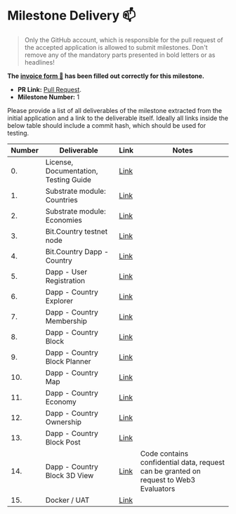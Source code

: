 # Milestone Delivery :mailbox:

> Only the GitHub account, which is responsible for the pull request of the accepted application is allowed to submit milestones. Don't remove any of the mandatory parts presented in bold letters or as headlines!

**The [invoice form :pencil:](https://forms.gle/8Wx7nxtq8fKrsuEz8) has been filled out correctly for this milestone.**  

* **PR Link:** [Pull Request](https://github.com/w3f/Open-Grants-Program/pull/78). 
* **Milestone Number:** 1

Please provide a list of all deliverables of the milestone extracted from the initial application and a link to the deliverable itself. Ideally all links inside the below table should include a commit hash, which should be used for testing.

| Number | Deliverable | Link | Notes |
| ------------- | ------------- | ------------- |------------- |
| 0. | License, Documentation, Testing Guide | [Link](https://github.com/bit-country/Bit-Country-Blockchain/blob/master/README.md) | 
| 1. | Substrate module: Countries | [Link](https://github.com/bit-country/Bit-Country-Blockchain/tree/master/pallets) | 
| 2. | Substrate module: Economies | [Link](https://github.com/bit-country/Bit-Country-Blockchain/tree/master/pallets) | 
| 3. | Bit.Country testnet node | [Link](https://github.com/bit-country/Bit-Country-Blockchain/) | 
| 4. | Bit.Country Dapp - Country | [Link](https://github.com/bit-country/Bit-Country-Dapp) | 
| 5. | Dapp - User Registration | [Link](https://github.com/bit-country/Bit-Country-Dapp) | 
| 6. | Dapp - Country Explorer | [Link](https://github.com/bit-country/Bit-Country-Dapp) | 
| 7. | Dapp - Country Membership | [Link](https://github.com/bit-country/Bit-Country-Dapp) | 
| 8. | Dapp - Country Block | [Link](https://github.com/bit-country/Bit-Country-Dapp) | 
| 9. | Dapp - Country Block Planner | [Link](https://github.com/bit-country/Bit-Country-Dapp) | 
| 10. | Dapp - Country Map | [Link](https://github.com/bit-country/Bit-Country-Dapp) |
| 11. | Dapp - Country Economy | [Link](https://github.com/bit-country/Bit-Country-Dapp) | 
| 12. | Dapp - Country Ownership | [Link](https://github.com/bit-country/Bit-Country-Dapp) | 
| 13. | Dapp - Country Block Post | [Link](https://github.com/bit-country/Bit-Country-Dapp) | 
| 14. | Dapp - Country Block 3D View | [Link](https://github.com/bit-country/Bit-Country-Dapp) | Code contains confidential data, request can be granted on request to Web3 Evaluators |
| 15. | Docker / UAT | [Link](http://uat.bit.country/) | 

